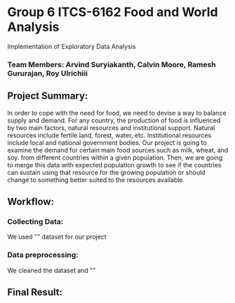 # Group 6 ITCS-6162 Food and World Analysis
Implementation of Exploratory Data Analysis

### Team Members: Arvind Suryiakanth, Calvin Moore, Ramesh Gururajan, Roy Ulrichiii

## Project Summary:
In order to cope with the need for food, we need to devise a way to balance supply and demand. For any country, the production of food is influenced by two main factors, natural resources and institutional support. Natural resources include fertile land, forest, water, etc. Institutional resources include local and national government bodies. Our project is going to examine the demand for certain main food sources such as milk, wheat, and soy. from different countries within a given population. Then, we are going to merge this data with expected population growth to see if the countries can sustain using that resource for the growing population or should change to something better suited to the resources available.

## Workflow:

### Collecting Data:
We used "" dataset for our project

### Data preprocessing:
We cleaned the dataset and ""

## Final Result:
